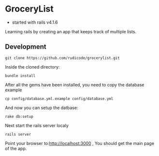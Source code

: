 # GroceryList

- started with rails v4.1.6

Learning rails by creating an app that keeps track of multiple lists.

## Development

```
git clone https://github.com/rudicode/grocerylist.git
```

Inside the cloned directory:

```
bundle install
```

After all the gems have been installed, you need to copy the database example

```
cp config/database.yml.example config/database.yml
```

And now you can setup the datbase:

```
rake db:setup
```

Next start the rails server localy
```
rails server
```

Point your browser to:[http://localhost:3000](http://localhost:3000) , You should get the main page of the app.

